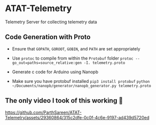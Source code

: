 # ATAT-Telemetry
Telemetry Server for collecting telemetry data

## Code Generation with Proto

- Ensure that `GOPATH`, `GOROOT`, `GOBIN`, and `PATH` are set appropriately 

- Use `protoc` to compile from within the `Protobuf` folder 
`protoc --go_out=paths=source_relative:gen -I. telemetry.proto`

- Generate c code for Arduino using Nanopb
- Make sure you have protobuf installed `pip3 install protobuf`
`python ~/Documents/nanopb/generator/nanopb_generator.py telemetry.proto`


## The only video I took of this working 🥲

https://github.com/ParthSareen/ATAT-Telemetry/assets/29360864/315c2dfe-0c0f-4c6e-9197-ad439d5720ed

